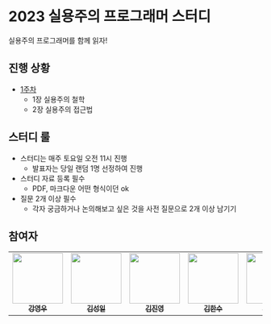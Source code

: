# 2023 실용주의 프로그래머 스터디

실용주의 프로그래머를 함께 읽자!

## 진행 상황

- [1주차](https://github.com/AUSG/2023-progmatic-programmer/tree/main/01%EC%A3%BC%EC%B0%A8)
  - 1장 실용주의 철학
  - 2장 실용주의 접근법

## 스터디 룰

- 스터디는 매주 토요일 오전 11시 진행
  - 발표자는 당일 랜덤 1명 선정하여 진행
- 스터디 자료 등록 필수
  - PDF, 마크다운 어떤 형식이던 ok
- 질문 2개 이상 필수
  - 각자 궁금하거나 논의해보고 싶은 것을 사전 질문으로 2개 이상 남기기

## 참여자

<table>
  <tr>    
    <td align="center"><a href="https://github.com/rdd9223"><img src="https://avatars.githubusercontent.com/u/46023074?v=4" width="100px;" alt=""/><br /><sub><b>강영우</b></sub></a><br /></td>
    <td align="center"><a href="https://github.com/kshired"><img src="https://avatars.githubusercontent.com/u/36851531?v=4" width="100px;" alt=""/><br /><sub><b>김성일</b></sub></a><br /></td>
    <td align="center"><a href="https://github.com/gimquokka"><img src="https://avatars.githubusercontent.com/u/60743304?v=4" width="100px;" alt=""/><br /><sub><b>김진영</b></sub></a><br /></td>
    <td align="center"><a href="https://github.com/mokhs00"><img src="https://avatars.githubusercontent.com/u/72328687?v=4" width="100px;" alt=""/><br /><sub><b>김한수</b></sub></a><br /></td>
    <td align="center"><a href="https://github.com/ritty27"><img src="https://avatars.githubusercontent.com/u/32264819?v=4" width="100px;" alt=""/><br /><sub><b>박지수</b></sub></a><br /></td>   
    <td align="center"><a href="https://github.com/inddoni"><img src="https://avatars.githubusercontent.com/u/46644241?v=4" width="100px;" alt=""/><br /><sub><b>최인정</b></sub></a><br /></td>   
  </tr>
</table>
